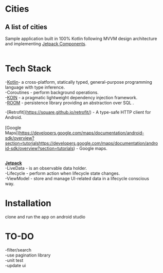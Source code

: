 # Cities
## A list of cities

Sample application built in 100% Kotlin following MVVM design architecture and implementing [Jetpack Components](https://developer.android.com/topic/libraries/architecture/).<br/><br/>


# Tech Stack<br/>
-[Kotlin](https://developer.android.com/kotlin?gclid=CjwKCAjw9r-DBhBxEiwA9qYUpWK_ANJvWx6zBkFk-4XeP5a0dCxwyFZv_EeeqAcUx1K_Mj3gGkpdxRoCW9IQAvD_BwE&gclsrc=aw.ds)- a cross-platform, statically typed, general-purpose programming language with type inference.<br/>
-Coroutines - perform background operations.<br/>
-[KOIN](https://insert-koin.io/) - a pragmatic lightweight dependency injection framework.<br/>
-[ROOM](https://developer.android.com/training/data-storage/room) - persistence library providing an abstraction over SQL .<br/>

-[Retrofit[(https://square.github.io/retrofit/) - A type-safe HTTP client for Android.<br/><br/>
[Google Maps[(https://developers.google.com/maps/documentation/android-sdk/overview?section=tutorialshttps://developers.google.com/maps/documentation/android-sdk/overview?section=tutorials) - Google maps.<br/><br/>

[**Jetpack**](https://developer.android.com/jetpack)<br/>
-LiveData - is an observable data holder.<br/>
-Lifecycle - perform action when lifecycle state changes.<br/>
-ViewModel - store and manage UI-related data in a lifecycle conscious way.<br/>

# Installation<br/>

clone and run the app on android studio

# TO-DO<br/>
-filter/search<br/>
-use pagination library<br/>
-unit test<br/>
-update ui<br/>

